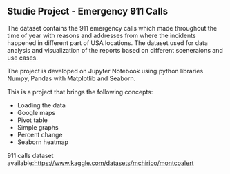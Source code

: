 ## Studie Project - Emergency 911 Calls


The dataset contains the 911 emergency calls which made throughout the time of year with reasons and addresses from where the incidents happened in different part of USA locations. The dataset used for data analysis and visualization of the reports based on different sceneraions and use cases.

The project is developed on Jupyter Notebook using python libraries Numpy, Pandas with Matplotlib and Seaborn.

This is a project that brings the following concepts: 
* Loading the data
* Google maps
* Pivot table
* Simple graphs
* Percent change
* Seaborn heatmap


911 calls dataset available:https://www.kaggle.com/datasets/mchirico/montcoalert

